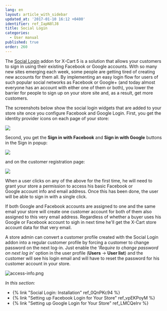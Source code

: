 ```yaml
---
lang: en
layout: article_with_sidebar
updated_at: '2017-01-10 16:12 +0400'
identifier: ref_IapN8lJ8
title: Social Login
categories:
  - User manual
published: true
order: 260
---
```

The [Social Login](https://market.x-cart.com/addons/social-login.html "Social Login") addon for X-Cart 5 is a solution that allows your customers to sign in using their existing Facebook or Google accounts. With so many new sites emerging each week, some people are getting tired of creating new accounts for them all. By implementing an easy login flow for users of such popular social networks as Facebook or Google+ (and today almost everyone has an account with either one of them or both), you lower the barrier for people to sign up on your store site and, as a result, get more customers.

The screenshots below show the social login widgets that are added to your store site once you configure Facebook and Google Login. First, you get the identity provider icons on each page of your store:

![]({{site.baseurl}}/attachments/7504573/7602323.png)

Second, you get the **Sign in with Facebook** and **Sign in with Google** buttons in the Sign in popup:

![]({{site.baseurl}}/attachments/7504573/7602324.png)

and on the customer registration page:

![]({{site.baseurl}}/attachments/7504573/7602325.png)

When a user clicks on any of the above for the first time, he will need to grant your store a permission to access his basic Facebook or Google account info and email address. Once this has been done, the user will be able to sign in with a single click.

If both Google and Facebook accounts are assigned to one and the same email your store will create one customer account for both of them also assigned to this very email address. Regardless of whether a buyer uses his Google or Facebook account to sigh in next time he'll get the X-Cart store account data for that very email.

A store admin can convert a customer profile created with the Social Login addon into a regular customer profile by forcing a customer to change password on the next log-in. Just enable the _'Require to change password on next log in'_ option in the user profile (**Users** -> **User list**) and the customer will see his login email and will have to reset the password for his customer account in your store.

![access-info.png]({{site.baseurl}}/attachments/ref_IapN8lJ8/access-info.png)

_In this section:_

*   {% link "Social Login: Installation" ref_0QnPKc94 %}
*   {% link "Setting up Facebook Login for Your Store" ref_vpEKPoyM %}
*   {% link "Setting up Google Login for Your Store" ref_LMCQeIrv %}
